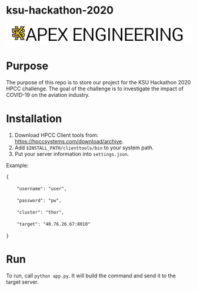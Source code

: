 # ksu-hackathon-2020

![APEX ENGINEERING](img/logo.png "logo")

# Purpose
The purpose of this repo is to store our project for the KSU Hackathon 2020 HPCC challenge. The goal of the challenge is to investigate the impact of COVID-19 on the aviation industry.

# Installation
1. Download HPCC Client tools from: https://hpccsystems.com/download/archive.
2. Add `$INSTALL_PATH/clienttools/bin` to your system path.
3. Put your server information into `settings.json`.

Example:

    {
        
        "username": "user",

        "password": "pw",

        "cluster": "thor",

        "target": "40.76.26.67:8010"
    
    }



# Run
To run, call `python app.py`. It will build the command and send it to the target server.